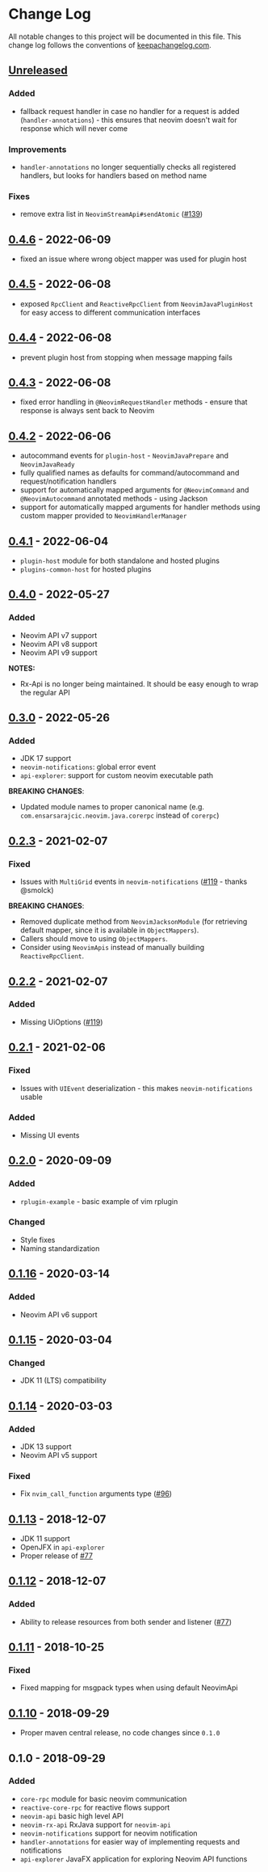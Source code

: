 # Change Log
All notable changes to this project will be documented in this file. This change log follows the conventions of [keepachangelog.com](http://keepachangelog.com/).

## [Unreleased]

### Added
- fallback request handler in case no handler for a request is added (`handler-annotations`) - this ensures that neovim doesn't wait for response which will never come

### Improvements
- `handler-annotations` no longer sequentially checks all registered handlers, but looks for handlers based on method name

### Fixes
- remove extra list in `NeovimStreamApi#sendAtomic` ([#139][gi139])

## [0.4.6] - 2022-06-09

- fixed an issue where wrong object mapper was used for plugin host

## [0.4.5] - 2022-06-08

- exposed `RpcClient` and `ReactiveRpcClient` from `NeovimJavaPluginHost` for easy access to different communication interfaces

## [0.4.4] - 2022-06-08

- prevent plugin host from stopping when message mapping fails

## [0.4.3] - 2022-06-08

- fixed error handling in `@NeovimRequestHandler` methods - ensure that response is always sent back to Neovim

## [0.4.2] - 2022-06-06

- autocommand events for `plugin-host` - `NeovimJavaPrepare` and `NeovimJavaReady`
- fully qualified names as defaults for command/autocommand and request/notification handlers
- support for automatically mapped arguments for `@NeovimCommand` and `@NeovimAutocommand` annotated methods - using Jackson
- support for automatically mapped arguments for handler methods using custom mapper provided to `NeovimHandlerManager`

## [0.4.1] - 2022-06-04

- `plugin-host` module for both standalone and hosted plugins
- `plugins-common-host` for hosted plugins

## [0.4.0] - 2022-05-27

### Added
- Neovim API v7 support
- Neovim API v8 support
- Neovim API v9 support

**NOTES:**
- Rx-Api is no longer being maintained. It should be easy enough to wrap the regular API

## [0.3.0] - 2022-05-26

### Added
- JDK 17 support
- `neovim-notifications`: global error event
- `api-explorer`: support for custom neovim executable path

**BREAKING CHANGES**:
- Updated module names to proper canonical name (e.g. `com.ensarsarajcic.neovim.java.corerpc` instead of `corerpc`)

## [0.2.3] - 2021-02-07

### Fixed
- Issues with `MultiGrid` events in `neovim-notifications` ([#119][i119] - thanks @smolck)

**BREAKING CHANGES**:
- Removed duplicate method from `NeovimJacksonModule` (for retrieving default mapper, since it is available in `ObjectMappers`).
- Callers should move to using `ObjectMappers`.
- Consider using `NeovimApis` instead of manually building `ReactiveRpcClient`.

## [0.2.2] - 2021-02-07

### Added
- Missing UiOptions ([#119][i119])

## [0.2.1] - 2021-02-06

### Fixed
- Issues with `UIEvent` deserialization - this makes `neovim-notifications` usable

### Added
- Missing UI events

## [0.2.0] - 2020-09-09

### Added
- `rplugin-example` - basic example of vim rplugin

### Changed
- Style fixes
- Naming standardization

## [0.1.16] - 2020-03-14

### Added
- Neovim API v6 support

## [0.1.15] - 2020-03-04

### Changed
- JDK 11 (LTS) compatibility

## [0.1.14] - 2020-03-03

### Added
- JDK 13 support
- Neovim API v5 support

### Fixed
- Fix `nvim_call_function` arguments type ([#96][i96])

## [0.1.13] - 2018-12-07

- JDK 11 support
- OpenJFX in `api-explorer`
- Proper release of [#77][i77]

## [0.1.12] - 2018-12-07

### Added
- Ability to release resources from both sender and listener ([#77][i77])

## [0.1.11] - 2018-10-25

### Fixed
- Fixed mapping for msgpack types when using default NeovimApi

## [0.1.10] - 2018-09-29

- Proper maven central release, no code changes since `0.1.0`

## 0.1.0 - 2018-09-29
### Added
- `core-rpc` module for basic neovim communication
- `reactive-core-rpc` for reactive flows support
- `neovim-api` basic high level API
- `neovim-rx-api` RxJava support for `neovim-api`
- `neovim-notifications` support for neovim notification
- `handler-annotations` for easier way of implementing requests and notifications
- `api-explorer` JavaFX application for exploring Neovim API functions

[Unreleased]: https://codeberg.org/neovim-java/neovim-java/compare/0.4.6...main
[0.1.10]: https://codeberg.org/neovim-java/neovim-java/compare/0.1...0.1.10
[0.1.11]: https://codeberg.org/neovim-java/neovim-java/compare/0.1.10...0.1.11
[0.1.12]: https://codeberg.org/neovim-java/neovim-java/compare/0.1.11...0.1.12
[0.1.13]: https://codeberg.org/neovim-java/neovim-java/compare/0.1.12...0.1.13
[0.1.14]: https://codeberg.org/neovim-java/neovim-java/compare/0.1.13...0.1.14
[0.1.15]: https://codeberg.org/neovim-java/neovim-java/compare/0.1.14...0.1.15
[0.1.16]: https://codeberg.org/neovim-java/neovim-java/compare/0.1.15...0.1.16
[0.2.0]: https://codeberg.org/neovim-java/neovim-java/compare/0.1.16...0.2.0
[0.2.1]: https://codeberg.org/neovim-java/neovim-java/compare/0.2.0...0.2.1
[0.2.2]: https://codeberg.org/neovim-java/neovim-java/compare/0.2.1...0.2.2
[0.2.3]: https://codeberg.org/neovim-java/neovim-java/compare/0.2.2...0.2.3
[0.3.0]: https://codeberg.org/neovim-java/neovim-java/compare/0.2.3...0.3.0
[0.4.0]: https://codeberg.org/neovim-java/neovim-java/compare/0.3.0...0.4.0
[0.4.1]: https://codeberg.org/neovim-java/neovim-java/compare/0.4.0...0.4.1
[0.4.2]: https://codeberg.org/neovim-java/neovim-java/compare/0.4.1...0.4.2
[0.4.3]: https://codeberg.org/neovim-java/neovim-java/compare/0.4.2...0.4.3
[0.4.4]: https://codeberg.org/neovim-java/neovim-java/compare/0.4.3...0.4.4
[0.4.5]: https://codeberg.org/neovim-java/neovim-java/compare/0.4.4...0.4.5
[0.4.6]: https://codeberg.org/neovim-java/neovim-java/compare/0.4.5...0.4.6
[i77]: https://codeberg.org/neovim-java/neovim-java/issues/77
[i96]: https://codeberg.org/neovim-java/neovim-java/issues/96
[i119]: https://codeberg.org/neovim-java/neovim-java/issues/119
[gi139]: https://github.com/esensar/neovim-java/issues/139
